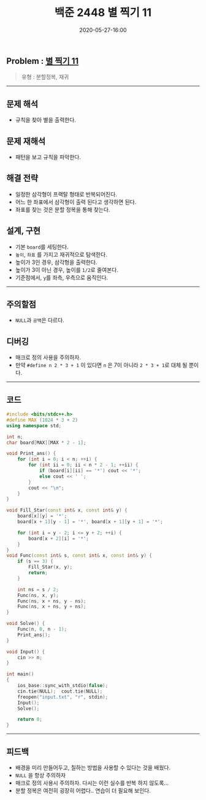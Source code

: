 ﻿---
title: 백준 2448 별 찍기 11
date: 2020-05-27-16:00
categories:
- PS

tags:
- baekjoon
- PS
- Problem Solve
- 분할 정복

---

## Problem : [별 찍기 11](https://www.acmicpc.net/problem/2448)
> 유형 : 분할정복, 재귀

---


## 문제 해석
* 규칙을 찾아 별을 출력한다.

## 문제 재해석
* 패턴을 보고 규칙을 파악한다.

## 해결 전략
* 일정한 삼각형이 프랙탈 형태로 반복되어진다.
* 어느 한 좌표에서 삼각형이 출력 된다고 생각하면 된다.
* 좌표를 찾는 것은 분할 정복을 통해 찾는다.

## 설계, 구현
* 기본 `board`를 세팅한다.
* `높이`, `좌표` 를 가지고  재귀적으로 탐색한다.
* 높이가 3인 경우, 삼각형을 출력한다.
* 높이가 3이 아닌 경우, 높이를 `1/2`로 줄여본다.
* 기준점에서, `y`를 좌측, 우측으로 움직인다.


---

## 주의할점
* `NULL`과 `공백`은 다르다.

## 디버깅
* 매크로 정의 사용을 주의하자.
* 만약 `#define n 2 * 3 + 1` 이 있다면 `n` 은 7이 아니라 `2 * 3 + 1`로 대체 될 뿐이다.

---

## 코드

```c++
#include <bits/stdc++.h>
#define MAX (1024 * 3 + 2)
using namespace std;

int n;
char board[MAX][MAX * 2 - 1];

void Print_ans() {
    for (int i = 0; i < n; ++i) {
        for (int ii = 0; ii < n * 2 - 1; ++ii) {
            if (board[i][ii] == '*') cout << '*';
            else cout << ' ';
        }
        cout << "\n";
    }
}

void Fill_Star(const int& x, const int& y) {
    board[x][y] = '*';
    board[x + 1][y - 1] = '*', board[x + 1][y + 1] = '*';

    for (int i = y - 2; i <= y + 2; ++i) {
        board[x + 2][i] = '*';
    }
}
void Func(const int& s, const int& x, const int& y) {
    if (s == 3) {
        Fill_Star(x, y);
        return;
    }

    int ns = s / 2;
    Func(ns, x, y);
    Func(ns, x + ns, y - ns);
    Func(ns, x + ns, y + ns);
}

void Solve() {
    Func(n, 0, n - 1);
    Print_ans();
}

void Input() {
    cin >> n;
}

int main()
{
    ios_base::sync_with_stdio(false);
    cin.tie(NULL);  cout.tie(NULL);
    freopen("input.txt", "r", stdin);
    Input();
    Solve();

    return 0;
}
```


---


## 피드백
* 배경을 미리 만들어두고, 칠하는 방법을 사용할 수 있다는 것을 배웠다.
* `NULL` 을 항상 주의하자
* 매크로 정의 사용시 주의하자. 다시는 이런 실수를 반복 하지 않도록...
* 분할 정복은 여전히 굉장히 어렵다.. 연습이 더 필요해 보인다.

